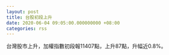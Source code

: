 ```yaml
---
layout: post
title: 台股初段上升
date: 2020-06-04 09:05:00.000000000 +08:00
categories: rss
---
```


台灣股市上升，加權指數初段報11407點，上升87點，升幅近0.8%。
